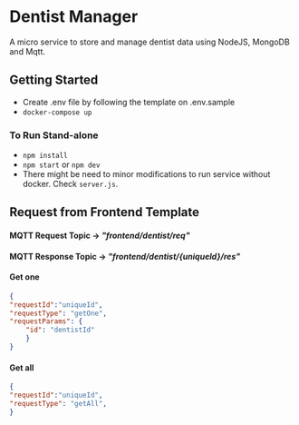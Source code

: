 # Dentist Manager

A micro service to store and manage dentist data using NodeJS, MongoDB and Mqtt.

## Getting Started

- Create .env file by following the template on .env.sample
- `docker-compose up`

### To Run Stand-alone

- `npm install`
- `npm start` or `npm dev`
- There might be need to minor modifications to run service without docker. Check `server.js`.

## Request from Frontend Template

#### MQTT Request Topic -> _"frontend/dentist/req"_

#### MQTT Response Topic -> _"frontend/dentist/{uniqueId}/res"_

#### Get one

```JSON
{
"requestId":"uniqueId",
"requestType": "getOne",
"requestParams": {
	"id": "dentistId"
	}
}
```

#### Get all

```JSON
{
"requestId":"uniqueId",
"requestType": "getAll",
}
```
